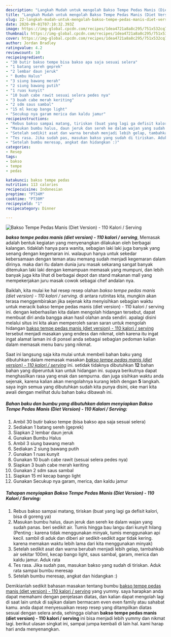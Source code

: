 ```yaml
---
description: "Langkah Mudah untuk mengolah Bakso Tempe Pedas Manis (Diet Version) - 110 Kalori / Serving Lezat"
title: "Langkah Mudah untuk mengolah Bakso Tempe Pedas Manis (Diet Version) - 110 Kalori / Serving Lezat"
slug: 22-langkah-mudah-untuk-mengolah-bakso-tempe-pedas-manis-diet-version-110-kalori-serving-lezat
date: 2020-09-01T07:10:32.393Z
image: https://img-global.cpcdn.com/recipes/1dea4721a8a8c295/751x532cq70/bakso-tempe-pedas-manis-diet-version-110-kalori-serving-foto-resep-utama.jpg
thumbnail: https://img-global.cpcdn.com/recipes/1dea4721a8a8c295/751x532cq70/bakso-tempe-pedas-manis-diet-version-110-kalori-serving-foto-resep-utama.jpg
cover: https://img-global.cpcdn.com/recipes/1dea4721a8a8c295/751x532cq70/bakso-tempe-pedas-manis-diet-version-110-kalori-serving-foto-resep-utama.jpg
author: Jordan Bradley
ratingvalue: 4.2
reviewcount: 10
recipeingredient:
- "30 butir bakso tempe bisa bakso apa saja sesuai selera"
- "1 batang sereh geprek"
- "2 lembar daun jeruk"
- " Bumbu Halus"
- "3 siung bawang merah"
- "2 siung bawang putih"
- "1 ruas kunyit"
- "10 buah cabe rawit sesuai selera pedes nya"
- "3 buah cabe merah keriting"
- "2 sdm saus sambal"
- "15 ml kecap bango light"
- "Secukup nya garam merica dan kaldu jamur"
recipeinstructions:
- "Rebus bakso sampai matang, tiriskan (buat yang lagi ga defisit kalori, bisa di goreng ya)"
- "Masukan bumbu halus, daun jeruk dan sereh ke dalam wajan yang sudah panas. beri sedikit air. Tumis hingga bau langu dari kunyit hilang (Penting : karena tidak menggunakan minyak, tumis menggunakan api kecil. sambil di aduk dan diberi air sedikit-sedikit agar tidak kering. karena memakan waktu lebih lama dari kita menggunakan minyak)"
- "Setelah sedikit asat dan warna berubah menjadi lebih gelap, tambahkab air sekitar 100ml, kecap bango light, saus sambal, garam, merica dan kaldu jamur. Aduk rata"
- "Tes rasa. Jika sudah pas, masukan bakso yang sudah di tiriskan. Aduk rata sampai bumbu meresap"
- "Setelah bumbu meresap, angkat dan hidangkan :)"
categories:
- Resep
tags:
- bakso
- tempe
- pedas

katakunci: bakso tempe pedas 
nutrition: 113 calories
recipecuisine: Indonesian
preptime: "PT34M"
cooktime: "PT30M"
recipeyield: "1"
recipecategory: Dinner

---
```



![Bakso Tempe Pedas Manis (Diet Version) - 110 Kalori / Serving](https://img-global.cpcdn.com/recipes/1dea4721a8a8c295/751x532cq70/bakso-tempe-pedas-manis-diet-version-110-kalori-serving-foto-resep-utama.jpg)

<b><i>bakso tempe pedas manis (diet version) - 110 kalori / serving</i></b>, Memasak adalah bentuk kegiatan yang menyenangkan dilakukan oleh berbagai kalangan. tidaklah hanya para wanita, sebagian laki laki juga banyak yang senang dengan kegemaran ini. walaupun hanya untuk sekedar kebersamaan dengan teman atau memang sudah menjadi kegemaran dalam dirinya. maka dari itu dalam dunia juru masak sekarang sangat banyak ditemukan laki laki dengan kemampuan memasak yang mumpuni, dan lebih banyak juga kita lihat di berbagai depot dan stand makanan mall yang mempekerjakan juru masak cowok sebagai chef andalan nya.

Baiklah, kita mulai ke hal resep resep olahan <i>bakso tempe pedas manis (diet version) - 110 kalori / serving</i>. di antara rutinitas kita, mungkin akan terasa menggembirakan jika sejenak kita menyisihkan sebagian waktu untuk meracik bakso tempe pedas manis (diet version) - 110 kalori / serving ini. dengan keberhasilan kita dalam mengolah hidangan tersebut, dapat membuat diri anda bangga akan hasil olahan anda sendiri. apalagi disini melalui situs ini kita akan memperoleh saran saran untuk mengolah hidangan <u>bakso tempe pedas manis (diet version) - 110 kalori / serving</u> tersebut menjadi masakan yang endess dan nikmat, oleh karena itu ingat ingat alamat laman ini di ponsel anda sebagai sebagian pedoman kalian dalam memasak menu baru yang nikmat.




Saat ini langsung saja kita mulai untuk membeli bahan baku yang dibutuhkan dalam memasak masakan <u><i>bakso tempe pedas manis (diet version) - 110 kalori / serving</i></u> ini. setidak tidaknya dibutuhkan <b>12</b> bahan bahan yang diperuntuk kan untuk hidangan ini. supaya berikutnya dapat menghasilkan rasa yang enak dan sempurna. dan juga sisihkan waktu anda sejenak, karena kalian akan mengolahnya kurang lebih dengan <b>5</b> langkah. saya ingin semua yang dibutuhkan sudah kita punya disini, oke mari kita awali dengan melihat dulu bahan baku dibawah ini.

<!--inarticleads1-->

##### Bahan baku dan bumbu yang dibutuhkan dalam menyiapkan Bakso Tempe Pedas Manis (Diet Version) - 110 Kalori / Serving:

1. Ambil 30 butir bakso tempe (bisa bakso apa saja sesuai selera)
1. Sediakan 1 batang sereh (geprek)
1. Siapkan 2 lembar daun jeruk
1. Gunakan  Bumbu Halus
1. Ambil 3 siung bawang merah
1. Sediakan 2 siung bawang putih
1. Gunakan 1 ruas kunyit
1. Gunakan 10 buah cabe rawit (sesuai selera pedes nya)
1. Siapkan 3 buah cabe merah keriting
1. Gunakan 2 sdm saus sambal
1. Siapkan 15 ml kecap bango light
1. Gunakan Secukup nya garam, merica, dan kaldu jamur




<!--inarticleads2-->

##### Tahapan menyiapkan Bakso Tempe Pedas Manis (Diet Version) - 110 Kalori / Serving:

1. Rebus bakso sampai matang, tiriskan (buat yang lagi ga defisit kalori, bisa di goreng ya)
1. Masukan bumbu halus, daun jeruk dan sereh ke dalam wajan yang sudah panas. beri sedikit air. Tumis hingga bau langu dari kunyit hilang (Penting : karena tidak menggunakan minyak, tumis menggunakan api kecil. sambil di aduk dan diberi air sedikit-sedikit agar tidak kering. karena memakan waktu lebih lama dari kita menggunakan minyak)
1. Setelah sedikit asat dan warna berubah menjadi lebih gelap, tambahkab air sekitar 100ml, kecap bango light, saus sambal, garam, merica dan kaldu jamur. Aduk rata
1. Tes rasa. Jika sudah pas, masukan bakso yang sudah di tiriskan. Aduk rata sampai bumbu meresap
1. Setelah bumbu meresap, angkat dan hidangkan :)




Demikianlah sedikit bahasan masakan tentang bumbu <u>bakso tempe pedas manis (diet version) - 110 kalori / serving</u> yang yummy. saya harapkan anda dapat memahami dengan penjelasan diatas, dan kalian dapat mengolah lagi di saat lain untuk di sajikan dalam bermacam even even family atau sahabat kamu. anda dapat menyesuaikan resep resep yang ditampilkan diatas sesuai dengan selera anda, sehingga olahan <b>bakso tempe pedas manis (diet version) - 110 kalori / serving</b> ini bisa menjadi lebih yummy dan nikmat lagi. berikut ulasan singkat ini, sampai jumpa kembali di lain hal. kami harap hari anda menyenangkan.
